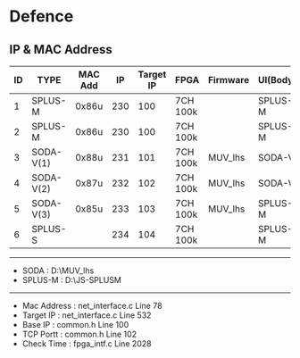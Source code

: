 # Defence

IP & MAC Address
--
|ID|TYPE| MAC Add | IP | Target IP | FPGA | Firmware | UI(Body) |  ETC |
|---|---|---|---|---|---|---|---|---|
|1|SPLUS-M| 0x86u | 230 | 100 |7CH 100k||SPLUS-M|Portable|
|2|SPLUS-M| 0x86u | 230 | 100 |7CH 100k||SPLUS-M|ENV Test|
|3|SODA-V(1)| 0x88u | 231 | 101 |7CH 100k |MUV_lhs|SODA-V||
|4|SODA-V(2)| 0x87u| 232 | 102 |7CH 100k |MUV_lhs|SODA-V||
|5|SODA-V(3)| 0x85u | 233 | 103 |7CH 100k |MUV_lhs|SPLUS-M| SW Only |
|6|SPLUS-S| | 234 | 104 |7CH 100k  || SPLUS-M | 6CH |

---

* SODA    : D:\MUV_lhs
* SPLUS-M : D:\JS-SPLUSM

***

* Mac Address : net_interface.c   Line 78
* Target IP   : net_interface.c   Line 532
* Base IP     : common.h          Line 100
* TCP Portt    : common.h          Line 102
* Check Time  : fpga_intf.c       Line 2028

